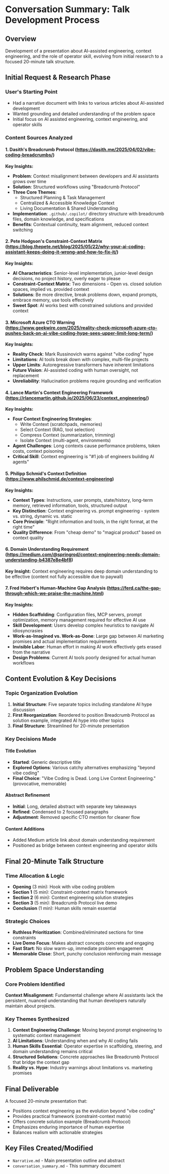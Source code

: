 # Conversation Summary: Talk Development Process

## Overview
Development of a presentation about AI-assisted engineering, context engineering, and the role of operator skill, evolving from initial research to a focused 20-minute talk structure.

## Initial Request & Research Phase

### User's Starting Point
- Had a narrative document with links to various articles about AI-assisted development
- Wanted grounding and detailed understanding of the problem space
- Initial focus on AI assisted engineering, context engineering, and operator skills

### Content Sources Analyzed

#### 1. **Dasith's Breadcrumb Protocol** (https://dasith.me/2025/04/02/vibe-coding-breadcrumbs/)
**Key Insights:**
- **Problem**: Context misalignment between developers and AI assistants grows over time
- **Solution**: Structured workflows using "Breadcrumb Protocol" 
- **Three Core Themes**:
  - Structured Planning & Task Management
  - Centralized & Accessible Knowledge Context  
  - Living Documentation & Shared Understanding
- **Implementation**: `.github/.copilot/` directory structure with breadcrumb files, domain knowledge, and specifications
- **Benefits**: Contextual continuity, team alignment, reduced context switching

#### 2. **Pete Hodgson's Constraint-Context Matrix** (https://blog.thepete.net/blog/2025/05/22/why-your-ai-coding-assistant-keeps-doing-it-wrong-and-how-to-fix-it/)
**Key Insights:**
- **AI Characteristics**: Senior-level implementation, junior-level design decisions, no project history, overly eager to please
- **Constraint-Context Matrix**: Two dimensions - Open vs. closed solution spaces, implied vs. provided context
- **Solutions**: Be more directive, break problems down, expand prompts, embrace memory, use tools effectively
- **Sweet Spot**: AI works best with constrained solutions and provided context

#### 3. **Microsoft Azure CTO Warning** (https://www.geekwire.com/2025/reality-check-microsoft-azure-cto-pushes-back-on-ai-vibe-coding-hype-sees-upper-limit-long-term/)
**Key Insights:**
- **Reality Check**: Mark Russinovich warns against "vibe coding" hype
- **Limitations**: AI tools break down with complex, multi-file projects
- **Upper Limits**: Autoregressive transformers have inherent limitations
- **Future Vision**: AI-assisted coding with human oversight, not replacement
- **Unreliability**: Hallucination problems require grounding and verification

#### 4. **Lance Martin's Context Engineering Framework** (https://rlancemartin.github.io/2025/06/23/context_engineering/)
**Key Insights:**
- **Four Context Engineering Strategies**:
  - Write Context (scratchpads, memories)
  - Select Context (RAG, tool selection) 
  - Compress Context (summarization, trimming)
  - Isolate Context (multi-agent, environments)
- **Agent Challenges**: Long contexts cause performance problems, token costs, context poisoning
- **Critical Skill**: Context engineering is "#1 job of engineers building AI agents"

#### 5. **Philipp Schmid's Context Definition** (https://www.philschmid.de/context-engineering)
**Key Insights:**
- **Context Types**: Instructions, user prompts, state/history, long-term memory, retrieved information, tools, structured output
- **Key Distinction**: Context engineering vs. prompt engineering - system vs. string, dynamic vs. static
- **Core Principle**: "Right information and tools, in the right format, at the right time"
- **Quality Difference**: From "cheap demo" to "magical product" based on context quality

#### 6. **Domain Understanding Requirement** (https://medium.com/@springrod/context-engineering-needs-domain-understanding-b4387e8e4bf8)
**Key Insight:** Context engineering requires deep domain understanding to be effective (content not fully accessible due to paywall)

#### 7. **Fred Hebert's Human-Machine Gap Analysis** (https://ferd.ca/the-gap-through-which-we-praise-the-machine.html)
**Key Insights:**
- **Hidden Scaffolding**: Configuration files, MCP servers, prompt optimization, memory management required for effective AI use
- **Skill Development**: Users develop complex heuristics to navigate AI idiosyncrasies
- **Work-as-Imagined vs. Work-as-Done**: Large gap between AI marketing promises and actual implementation requirements
- **Invisible Labor**: Human effort in making AI work effectively gets erased from the narrative
- **Design Problems**: Current AI tools poorly designed for actual human workflows

## Content Evolution & Key Decisions

### Topic Organization Evolution
1. **Initial Structure**: Five separate topics including standalone AI hype discussion
2. **First Reorganization**: Reordered to position Breadcrumb Protocol as solution example, integrated AI hype into other topics
3. **Final Structure**: Streamlined for 20-minute presentation

### Key Decisions Made

#### Title Evolution
- **Started**: Generic descriptive title
- **Explored Options**: Various catchy alternatives emphasizing "beyond vibe coding"
- **Final Choice**: "Vibe Coding is Dead. Long Live Context Engineering." (provocative, memorable)

#### Abstract Refinement
- **Initial**: Long, detailed abstract with separate key takeaways
- **Refined**: Condensed to 2 focused paragraphs
- **Adjustment**: Removed specific CTO mention for cleaner flow

#### Content Additions
- Added Medium article link about domain understanding requirement
- Positioned as bridge between context engineering and operator skills

## Final 20-Minute Talk Structure

### Time Allocation & Logic
- **Opening** (3 min): Hook with vibe coding problem
- **Section 1** (5 min): Constraint-context matrix framework  
- **Section 2** (6 min): Context engineering solution strategies
- **Section 3** (5 min): Breadcrumb Protocol live demo
- **Conclusion** (1 min): Human skills remain essential

### Strategic Choices
- **Ruthless Prioritization**: Combined/eliminated sections for time constraints
- **Live Demo Focus**: Makes abstract concepts concrete and engaging
- **Fast Start**: No slow warm-up, immediate problem engagement
- **Memorable Close**: Short, punchy conclusion reinforcing main message

## Problem Space Understanding

### Core Problem Identified
**Context Misalignment**: Fundamental challenge where AI assistants lack the persistent, nuanced understanding that human developers naturally maintain about projects.

### Key Themes Synthesized
1. **Context Engineering Challenge**: Moving beyond prompt engineering to systematic context management
2. **AI Limitations**: Understanding when and why AI coding fails
3. **Human Skills Essential**: Operator expertise in scaffolding, steering, and domain understanding remains critical
4. **Structured Solutions**: Concrete approaches like Breadcrumb Protocol that bridge the context gap
5. **Reality vs. Hype**: Industry warnings about limitations vs. marketing promises

## Final Deliverable
A focused 20-minute presentation that:
- Positions context engineering as the evolution beyond "vibe coding"
- Provides practical framework (constraint-context matrix)
- Offers concrete solution example (Breadcrumb Protocol)
- Emphasizes enduring importance of human expertise
- Balances realism with actionable strategies

## Key Files Created/Modified
- `Narrative.md` - Main presentation outline and abstract
- `conversation_summary.md` - This summary document
